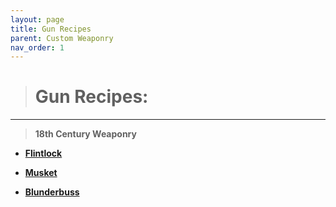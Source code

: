 ```yaml
---
layout: page
title: Gun Recipes
parent: Custom Weaponry
nav_order: 1
---
```


> # **Gun Recipes:**

---

> **18th Century Weaponry**

   - [**Flintlock**](GunTypes/Flintlock.html)

   - [**Musket**](GunTypes/Musket.html)

   - [**Blunderbuss**](GunTypes/Blunderbuss.html)

